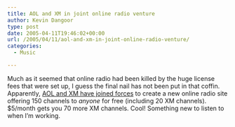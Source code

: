 ```yaml
---
title: AOL and XM in joint online radio venture
author: Kevin Dangoor
type: post
date: 2005-04-11T19:46:02+00:00
url: /2005/04/11/aol-and-xm-in-joint-online-radio-venture/
categories:
  - Music

---
```

Much as it seemed that online radio had been killed by the huge license fees that were set up, I guess the final nail has not been put in that coffin. Apparently, [AOL and XM have joined forces][1] to create a new online radio site offering 150 channels to _anyone_ for free (including 20 XM channels). $5/month gets you 70 more XM channels. Cool! Something new to listen to when I&#8217;m working.

 [1]: http://www.betanews.com/article/AOL_XM_Join_for_Online_Radio_Service/1113185174 "BetaNews | AOL, XM Join for Online Radio Service"